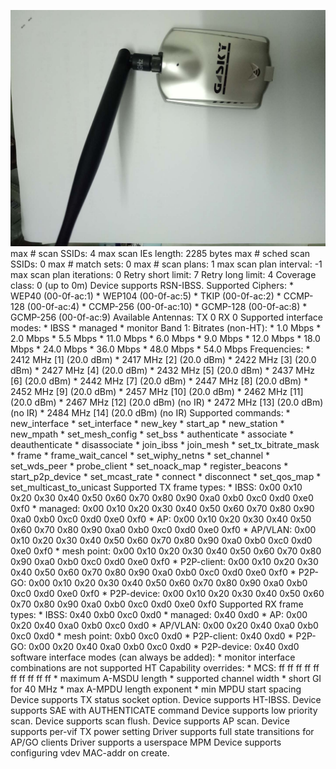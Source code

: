 ![](无线网卡.jpg)
	max # scan SSIDs: 4
	max scan IEs length: 2285 bytes
	max # sched scan SSIDs: 0
	max # match sets: 0
	max # scan plans: 1
	max scan plan interval: -1
	max scan plan iterations: 0
	Retry short limit: 7
	Retry long limit: 4
	Coverage class: 0 (up to 0m)
	Device supports RSN-IBSS.
	Supported Ciphers:
		* WEP40 (00-0f-ac:1)
		* WEP104 (00-0f-ac:5)
		* TKIP (00-0f-ac:2)
		* CCMP-128 (00-0f-ac:4)
		* CCMP-256 (00-0f-ac:10)
		* GCMP-128 (00-0f-ac:8)
		* GCMP-256 (00-0f-ac:9)
	Available Antennas: TX 0 RX 0
	Supported interface modes:
		 * IBSS
		 * managed
		 * monitor
	Band 1:
		Bitrates (non-HT):
			* 1.0 Mbps
			* 2.0 Mbps
			* 5.5 Mbps
			* 11.0 Mbps
			* 6.0 Mbps
			* 9.0 Mbps
			* 12.0 Mbps
			* 18.0 Mbps
			* 24.0 Mbps
			* 36.0 Mbps
			* 48.0 Mbps
			* 54.0 Mbps
		Frequencies:
			* 2412 MHz [1] (20.0 dBm)
			* 2417 MHz [2] (20.0 dBm)
			* 2422 MHz [3] (20.0 dBm)
			* 2427 MHz [4] (20.0 dBm)
			* 2432 MHz [5] (20.0 dBm)
			* 2437 MHz [6] (20.0 dBm)
			* 2442 MHz [7] (20.0 dBm)
			* 2447 MHz [8] (20.0 dBm)
			* 2452 MHz [9] (20.0 dBm)
			* 2457 MHz [10] (20.0 dBm)
			* 2462 MHz [11] (20.0 dBm)
			* 2467 MHz [12] (20.0 dBm) (no IR)
			* 2472 MHz [13] (20.0 dBm) (no IR)
			* 2484 MHz [14] (20.0 dBm) (no IR)
	Supported commands:
		 * new_interface
		 * set_interface
		 * new_key
		 * start_ap
		 * new_station
		 * new_mpath
		 * set_mesh_config
		 * set_bss
		 * authenticate
		 * associate
		 * deauthenticate
		 * disassociate
		 * join_ibss
		 * join_mesh
		 * set_tx_bitrate_mask
		 * frame
		 * frame_wait_cancel
		 * set_wiphy_netns
		 * set_channel
		 * set_wds_peer
		 * probe_client
		 * set_noack_map
		 * register_beacons
		 * start_p2p_device
		 * set_mcast_rate
		 * connect
		 * disconnect
		 * set_qos_map
		 * set_multicast_to_unicast
	Supported TX frame types:
		 * IBSS: 0x00 0x10 0x20 0x30 0x40 0x50 0x60 0x70 0x80 0x90 0xa0 0xb0 0xc0 0xd0 0xe0 0xf0
		 * managed: 0x00 0x10 0x20 0x30 0x40 0x50 0x60 0x70 0x80 0x90 0xa0 0xb0 0xc0 0xd0 0xe0 0xf0
		 * AP: 0x00 0x10 0x20 0x30 0x40 0x50 0x60 0x70 0x80 0x90 0xa0 0xb0 0xc0 0xd0 0xe0 0xf0
		 * AP/VLAN: 0x00 0x10 0x20 0x30 0x40 0x50 0x60 0x70 0x80 0x90 0xa0 0xb0 0xc0 0xd0 0xe0 0xf0
		 * mesh point: 0x00 0x10 0x20 0x30 0x40 0x50 0x60 0x70 0x80 0x90 0xa0 0xb0 0xc0 0xd0 0xe0 0xf0
		 * P2P-client: 0x00 0x10 0x20 0x30 0x40 0x50 0x60 0x70 0x80 0x90 0xa0 0xb0 0xc0 0xd0 0xe0 0xf0
		 * P2P-GO: 0x00 0x10 0x20 0x30 0x40 0x50 0x60 0x70 0x80 0x90 0xa0 0xb0 0xc0 0xd0 0xe0 0xf0
		 * P2P-device: 0x00 0x10 0x20 0x30 0x40 0x50 0x60 0x70 0x80 0x90 0xa0 0xb0 0xc0 0xd0 0xe0 0xf0
	Supported RX frame types:
		 * IBSS: 0x40 0xb0 0xc0 0xd0
		 * managed: 0x40 0xd0
		 * AP: 0x00 0x20 0x40 0xa0 0xb0 0xc0 0xd0
		 * AP/VLAN: 0x00 0x20 0x40 0xa0 0xb0 0xc0 0xd0
		 * mesh point: 0xb0 0xc0 0xd0
		 * P2P-client: 0x40 0xd0
		 * P2P-GO: 0x00 0x20 0x40 0xa0 0xb0 0xc0 0xd0
		 * P2P-device: 0x40 0xd0
	software interface modes (can always be added):
		 * monitor
	interface combinations are not supported
	HT Capability overrides:
		 * MCS: ff ff ff ff ff ff ff ff ff ff
		 * maximum A-MSDU length
		 * supported channel width
		 * short GI for 40 MHz
		 * max A-MPDU length exponent
		 * min MPDU start spacing
	Device supports TX status socket option.
	Device supports HT-IBSS.
	Device supports SAE with AUTHENTICATE command
	Device supports low priority scan.
	Device supports scan flush.
	Device supports AP scan.
	Device supports per-vif TX power setting
	Driver supports full state transitions for AP/GO clients
	Driver supports a userspace MPM
	Device supports configuring vdev MAC-addr on create.
